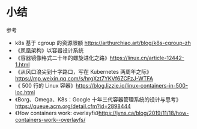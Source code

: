 # 小结

参考 

- k8s 基于 cgroup 的资源限额 https://arthurchiao.art/blog/k8s-cgroup-zh
- 《凤凰架构》以容器设计系统
- 《容器镜像格式二十年的螺旋进化之路》https://linux.cn/article-12442-1.html
- 《从风口浪尖到十字路口，写在 Kubernetes 两周年之际》https://mp.weixin.qq.com/s/hrgXzt7YKVf6ZCFzJ-WTFA
- 《 500 行的 Linux 容器》https://blog.lizzie.io/linux-containers-in-500-loc.html
- 《Borg、Omega、K8s：Google 十年三代容器管理系统的设计与思考》https://queue.acm.org/detail.cfm?id=2898444
- 《How containers work: overlayfs》https://jvns.ca/blog/2019/11/18/how-containers-work--overlayfs/